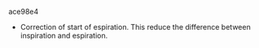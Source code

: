 
ace98e4
- Correction of start of espiration. This reduce the difference between inspiration and espiration.
